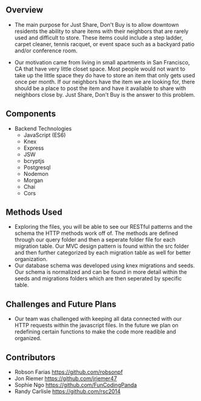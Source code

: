## Overview
* The main purpose for Just Share, Don't Buy is to allow downtown residents the ability to share items with their neighbors that are rarely used and difficult to store. These items could include a step ladder, carpet cleaner, tennis racquet, or event space such as a backyard patio and/or conference room. 

* Our motivation came from living in small apartments in San Francisco, CA that have very little closet space. Most people would not want to take up the little space they do have to store an item that only gets used once per month. If our neighbors have the item we are looking for, there should be a place to post the item and have it available to share with neighbors close by. Just Share, Don't Buy is the answer to this problem.

## Components
* Backend Technologies
	* JavaScript (ES6)
	* Knex
	* Express
	* JSW
	* bcryptjs
	* Postgresql
	* Nodemon
	* Morgan
	* Chai
	* Cors
	
## Methods Used
* Exploring the files, you will be able to see our RESTful patterns and the schema the HTTP methods work off of. The methods are defined through our query folder and then a seperate folder file for each migration table. Our MVC design pattern is found within the src folder and then further categorized by each migration table as well for better organization. 
* Our database schema was developed using knex migrations and seeds. Our schema is normalized and can be found in more detail within the seeds and migrations folders which are then seperated by specific table. 

## Challenges and Future Plans
* Our team was challenged with keeping all data connected with our HTTP requests within the javascript files. In the future we plan on redefining certain functions to make the code more readible and organized. 

## Contributors
* Robson Farias https://github.com/robsonpf
* Jon Riemer https://github.com/jriemer47
* Sophie Ngo https://github.com/FunCodingPanda
* Randy Carlisle https://github.com/rsc2014

